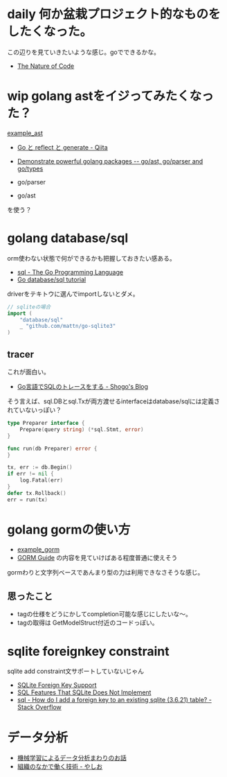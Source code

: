 # daily 何か盆栽プロジェクト的なものをしたくなった。

この辺りを見ていきたいような感じ。goでできるかな。

- [The Nature of Code](http://natureofcode.com/)

# wip golang astをイジってみたくなった？

[example_ast](example_ast)

- [Go と reflect と generate - Qiita](http://qiita.com/naoina/items/7966f73f3a807b3d25d6)
- [Demonstrate powerful golang packages -- go/ast, go/parser and go/types](https://gist.github.com/cxwangyi/e1887879dcaa750e5469)

- go/parser
- go/ast

を使う？

# golang database/sql

orm使わない状態で何ができるかも把握しておきたい感ある。

- [sql - The Go Programming Language](https://golang.org/pkg/database/sql/)
- [Go database/sql tutorial](http://go-database-sql.org/)

driverをテキトウに選んでimportしないとダメ。

```go
// sqliteの場合
import (
	"database/sql"
	_ "github.com/mattn/go-sqlite3"
)
```

## tracer

これが面白い。

- [Go言語でSQLのトレースをする - Shogo's Blog](https://shogo82148.github.io/blog/2015/05/13/golang-sql-proxy/)

そう言えば、sql.DBとsql.Txが両方渡せるinterfaceはdatabase/sqlには定義されていないっぽい？

```go
type Preparer interface {
    Prepare(query string) (*sql.Stmt, error)
}

func run(db Preparer) error {
}

tx, err := db.Begin()
if err != nil {
    log.Fatal(err)
}
defer tx.Rollback()
err = run(tx)
```

# golang gormの使い方

- [example_gorm](example_gorm)
- [GORM Guide](http://jinzhu.me/gorm/) の内容を見ていけばある程度普通に使えそう

gormわりと文字列ベースであんまり型の力は利用できなさそうな感じ。

## 思ったこと

- tagの仕様をどうにかしてcompletion可能な感じにしたいな〜。
- tagの取得は GetModelStruct付近のコードっぽい。

# sqlite foreignkey constraint

sqlite add constraint文サポートしていないじゃん

- [SQLite Foreign Key Support](https://www.sqlite.org/foreignkeys.html)
- [SQL Features That SQLite Does Not Implement](https://www.sqlite.org/omitted.html)
- [sql - How do I add a foreign key to an existing sqlite (3.6.21) table? - Stack Overflow](http://stackoverflow.com/questions/1884818/how-do-i-add-a-foreign-key-to-an-existing-sqlite-3-6-21-table)

# データ分析

- [機械学習によるデータ分析まわりのお話](http://www.slideshare.net/canard0328/ss-44288984)
- [組織のなかで働く技術 - やしお](http://d.hatena.ne.jp/Yashio/20160910/1473500203)
